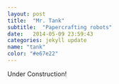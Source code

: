 ```yaml
---
layout: post
title:  "Mr. Tank"
subtitle:  "Papercrafting robots"
date:   2014-05-09 23:59:43
categories: jekyll update
name: "tank"
color: "#e67e22"
---
```


Under Construction!